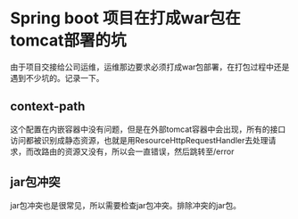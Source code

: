 #		Spring boot 项目在打成war包在tomcat部署的坑

由于项目交接给公司运维，运维那边要求必须打成war包部署，在打包过程中还是遇到不少坑的。记录一下。

##	context-path

这个配置在内嵌容器中没有问题，但是在外部tomcat容器中会出现，所有的接口访问都被识别成静态资源，也就是用ResourceHttpRequestHandler去处理请求，而改路由的资源又没有，所以会一直错误，然后跳转至/error

##		jar包冲突

jar包冲突也是很常见，所以需要检查jar包冲突。排除冲突的jar包。